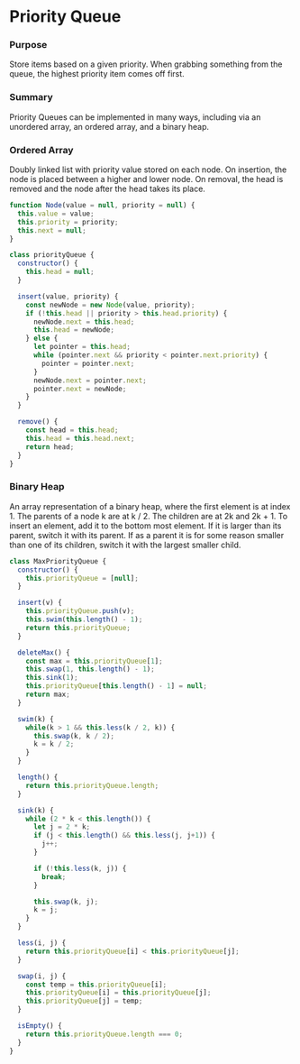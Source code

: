 # Priority Queue

### Purpose
Store items based on a given priority. When grabbing something
from the queue, the highest priority item comes off first.

### Summary
Priority Queues can be implemented in many ways, including
via an unordered array, an ordered array, and a binary
heap.

### Ordered Array
Doubly linked list with priority value stored on each node.
On insertion, the node is placed between a higher and lower
node. On removal, the head is removed and the node after the
head takes its place.

```javascript
function Node(value = null, priority = null) {
  this.value = value;
  this.priority = priority;
  this.next = null;
}

class priorityQueue {
  constructor() {
    this.head = null;
  }

  insert(value, priority) {
    const newNode = new Node(value, priority);
    if (!this.head || priority > this.head.priority) {
      newNode.next = this.head;
      this.head = newNode;
    } else {
      let pointer = this.head;
      while (pointer.next && priority < pointer.next.priority) {
        pointer = pointer.next;
      }
      newNode.next = pointer.next;
      pointer.next = newNode;
    }
  }

  remove() {
    const head = this.head;
    this.head = this.head.next;
    return head;
  }
}
```

### Binary Heap
An array representation of a binary heap, where the first element
is at index 1. The parents of a node k are at k / 2. The children
are at 2k and 2k + 1. To insert an element, add it to the bottom
most element. If it is larger than its parent, switch it with its
parent. If as a parent it is for some reason smaller than one of
its children, switch it with the largest smaller child.

```javascript
class MaxPriorityQueue {
  constructor() {
    this.priorityQueue = [null];
  }

  insert(v) {
    this.priorityQueue.push(v);
    this.swim(this.length() - 1);
    return this.priorityQueue;
  }

  deleteMax() {
    const max = this.priorityQueue[1];
    this.swap(1, this.length() - 1);
    this.sink(1);
    this.priorityQueue[this.length() - 1] = null;
    return max;
  }

  swim(k) {
    while(k > 1 && this.less(k / 2, k)) {
      this.swap(k, k / 2);
      k = k / 2;
    }
  }

  length() {
    return this.priorityQueue.length;
  }

  sink(k) {
    while (2 * k < this.length()) {
      let j = 2 * k;
      if (j < this.length() && this.less(j, j+1)) {
        j++;
      }

      if (!this.less(k, j)) {
        break;
      }

      this.swap(k, j);
      k = j;
    }
  }

  less(i, j) {
    return this.priorityQueue[i] < this.priorityQueue[j];
  }

  swap(i, j) {
    const temp = this.priorityQueue[i];
    this.priorityQueue[i] = this.priorityQueue[j];
    this.priorityQueue[j] = temp;
  }

  isEmpty() {
    return this.priorityQueue.length === 0;
  }
}
```
